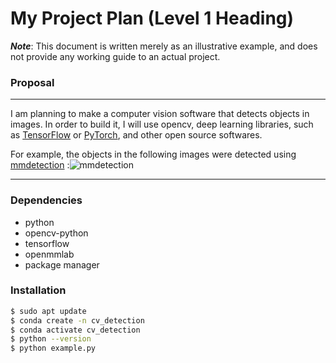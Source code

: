 # My Project Plan (Level 1 Heading)
***Note***: This document is written merely as an illustrative example, and does not provide any working guide to an actual project.

### Proposal

---
 I am planning to make a computer vision software that detects objects in images.
In order to build it, I will use opencv, deep learning libraries, such as [TensorFlow](https://www.tensorflow.org/?hl=ko) or [PyTorch](https://pytorch.org/), and other open source softwares.

For example, the objects in the following images were detected using [mmdetection](https://user-images.githubusercontent.com/12907710/137271636-56ba1cd2-b110-4812-8221-b4c120320aa9.png) :![mmdetection](https://user-images.githubusercontent.com/12907710/137271636-56ba1cd2-b110-4812-8221-b4c120320aa9.png)

---

### Dependencies

- python
- opencv-python
- tensorflow
- openmmlab
- package manager
### Installation

```sh
$ sudo apt update
$ conda create -n cv_detection
$ conda activate cv_detection
$ python --version
$ python example.py
```
